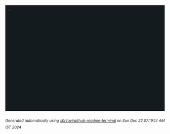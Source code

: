 <div align="justify">
<picture>
    <source media="(prefers-color-scheme: dark)" srcset="./output.gif">
    <source media="(prefers-color-scheme: light)" srcset="./output.gif">
    <img alt="GIFOS" src="output.gif">
</picture>

<sub><i>Generated automatically using [x0rzavi/github-readme-terminal](https://github.com/x0rzavi/github-readme-terminal) on Sun Dec 22 07:19:14 AM IST 2024</i></sub>

<!-- <details>
<summary>More details</summary>

</details> -->
</div>

<!-- Image deletion URL: NONE -->